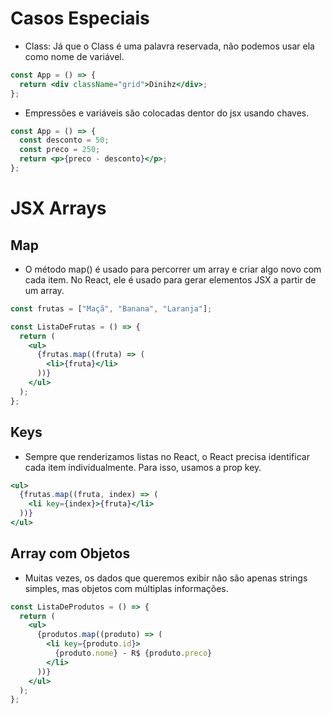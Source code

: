 # Casos Especiais

- Class: Já que o Class é uma palavra reservada, não podemos usar ela como nome de variável.

```jsx
const App = () => {
  return <div className="grid">Dinihz</div>;
};
```

- Empressões e variáveis são colocadas dentor do jsx usando chaves.

```jsx
const App = () => {
  const desconto = 50;
  const preco = 250;
  return <p>{preco - desconto}</p>;
};
```

# JSX Arrays

## Map

- O método map() é usado para percorrer um array e criar algo novo com cada item. No React, ele é usado para gerar elementos JSX a partir de um array.

```jsx
const frutas = ["Maçã", "Banana", "Laranja"];

const ListaDeFrutas = () => {
  return (
    <ul>
      {frutas.map((fruta) => (
        <li>{fruta}</li>
      ))}
    </ul>
  );
};
```

## Keys

- Sempre que renderizamos listas no React, o React precisa identificar cada item individualmente. Para isso, usamos a prop key.

```jsx
<ul>
  {frutas.map((fruta, index) => (
    <li key={index}>{fruta}</li>
  ))}
</ul>
```

## Array com Objetos

- Muitas vezes, os dados que queremos exibir não são apenas strings simples, mas objetos com múltiplas informações.

```jsx
const ListaDeProdutos = () => {
  return (
    <ul>
      {produtos.map((produto) => (
        <li key={produto.id}>
          {produto.nome} - R$ {produto.preco}
        </li>
      ))}
    </ul>
  );
};
```
